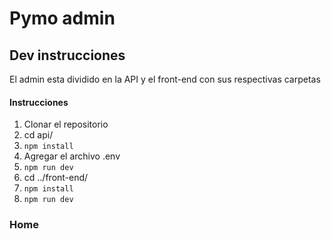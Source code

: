 # Pymo admin

## Dev instrucciones

El admin esta dividido en la API y el front-end con sus respectivas carpetas

#### Instrucciones
1.  Clonar el repositorio 
2. cd api/
3. `npm install`
4. Agregar el archivo .env
5. `npm run dev`
6. cd ../front-end/
7. `npm install`
8. `npm run dev`


### Home


